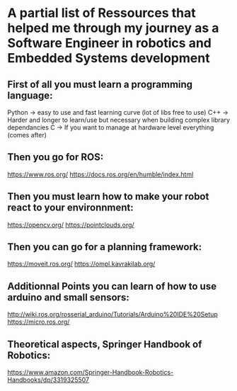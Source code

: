 # A partial list of Ressources that helped me through my journey as a Software Engineer in robotics and Embedded Systems development

## First of all you must learn a programming language:
Python -> easy to use and fast learning curve (lot of libs free to use)
C++ -> Harder and longer to learn/use but necessary when building complex library dependancies
C -> If you want to manage at hardware level everything (comes after)


## Then you go for ROS:
https://www.ros.org/
https://docs.ros.org/en/humble/index.html

## Then you must learn how to make your robot react to your environnment:
https://opencv.org/
https://pointclouds.org/

## Then you can go for a planning framework:
https://moveit.ros.org/
https://ompl.kavrakilab.org/


## Additionnal Points you can learn of how to use arduino and small sensors:
http://wiki.ros.org/rosserial_arduino/Tutorials/Arduino%20IDE%20Setup
https://micro.ros.org/

## Theoretical aspects, Springer Handbook of Robotics:
https://www.amazon.com/Springer-Handbook-Robotics-Handbooks/dp/3319325507
